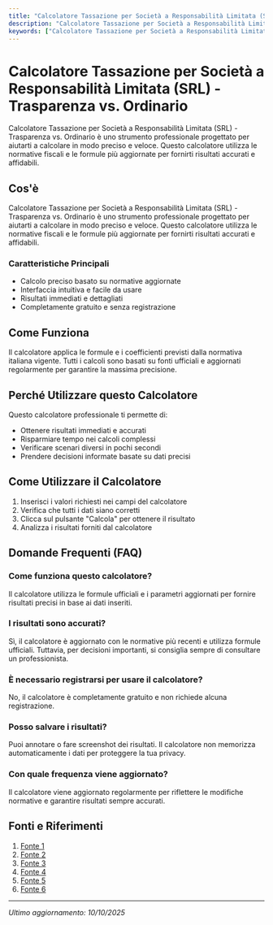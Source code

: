 ```yaml
---
title: "Calcolatore Tassazione per Società a Responsabilità Limitata (SRL) - Trasparenza vs. Ordinario"
description: "Calcolatore Tassazione per Società a Responsabilità Limitata (SRL) - Trasparenza vs. Ordinario è uno strumento professionale progettato per aiutarti a calcolare in modo preciso e veloce. Questo calcolatore utilizza le normative fiscali e le formule più aggiornate per fornirti risultati accurati e affidabili."
keywords: ["Calcolatore Tassazione per Società a Responsabilità Limitata (SRL) - Trasparenza vs. Ordinario", "calcolatore", "calcolo online"]
---
```


# Calcolatore Tassazione per Società a Responsabilità Limitata (SRL) - Trasparenza vs. Ordinario

Calcolatore Tassazione per Società a Responsabilità Limitata (SRL) - Trasparenza vs. Ordinario è uno strumento professionale progettato per aiutarti a calcolare in modo preciso e veloce. Questo calcolatore utilizza le normative fiscali e le formule più aggiornate per fornirti risultati accurati e affidabili.

## Cos'è

Calcolatore Tassazione per Società a Responsabilità Limitata (SRL) - Trasparenza vs. Ordinario è uno strumento professionale progettato per aiutarti a calcolare in modo preciso e veloce. Questo calcolatore utilizza le normative fiscali e le formule più aggiornate per fornirti risultati accurati e affidabili.

### Caratteristiche Principali

- Calcolo preciso basato su normative aggiornate
- Interfaccia intuitiva e facile da usare
- Risultati immediati e dettagliati
- Completamente gratuito e senza registrazione

## Come Funziona

Il calcolatore applica le formule e i coefficienti previsti dalla normativa italiana vigente. Tutti i calcoli sono basati su fonti ufficiali e aggiornati regolarmente per garantire la massima precisione.

## Perché Utilizzare questo Calcolatore

Questo calcolatore professionale ti permette di:

- Ottenere risultati immediati e accurati
- Risparmiare tempo nei calcoli complessi
- Verificare scenari diversi in pochi secondi
- Prendere decisioni informate basate su dati precisi

## Come Utilizzare il Calcolatore

1. Inserisci i valori richiesti nei campi del calcolatore
2. Verifica che tutti i dati siano corretti
3. Clicca sul pulsante "Calcola" per ottenere il risultato
4. Analizza i risultati forniti dal calcolatore

## Domande Frequenti (FAQ)

### Come funziona questo calcolatore?

Il calcolatore utilizza le formule ufficiali e i parametri aggiornati per fornire risultati precisi in base ai dati inseriti.

### I risultati sono accurati?

Sì, il calcolatore è aggiornato con le normative più recenti e utilizza formule ufficiali. Tuttavia, per decisioni importanti, si consiglia sempre di consultare un professionista.

### È necessario registrarsi per usare il calcolatore?

No, il calcolatore è completamente gratuito e non richiede alcuna registrazione.

### Posso salvare i risultati?

Puoi annotare o fare screenshot dei risultati. Il calcolatore non memorizza automaticamente i dati per proteggere la tua privacy.

### Con quale frequenza viene aggiornato?

Il calcolatore viene aggiornato regolarmente per riflettere le modifiche normative e garantire risultati sempre accurati.

## Fonti e Riferimenti

1. [Fonte 1](https://www.soluzionetasse.com/trasparenza-fiscale-srl/)
2. [Fonte 2](https://consulens.online/blog/tassazione-srl/)
3. [Fonte 3](https://fiscomania.com/il-regime-di-trasparenza-fiscale/)
4. [Fonte 4](https://www.studiostefani.it/news-commercialisti-aziende/le-principali-differenze-fra-srl-tassata-in-maniera-tradizionale-e-per-trasparenza/)
5. [Fonte 5](https://www.serviziocontabileitaliano.it/tassazione-srls-e-contributi-previdenziali-soci.html)
6. [Fonte 6](https://www.ipsoa.it/documents/quotidiano/2024/06/17/conviene-adottare-regime-trasparenza-fiscale-s-r-l-ristretta-base-partecipativa)

---

*Ultimo aggiornamento: 10/10/2025*

